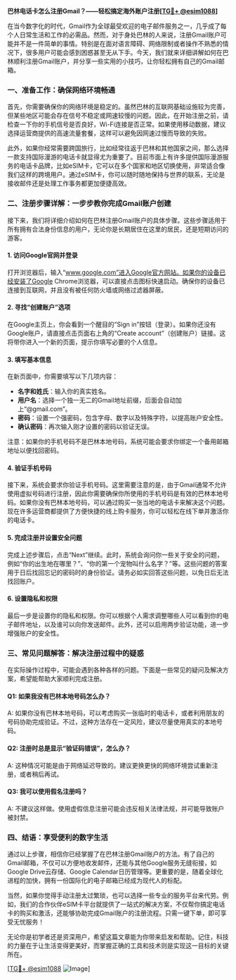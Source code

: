 **巴林电话卡怎么注册Gmail？——轻松搞定海外账户注册[[TG💪+ @esim1088](https://t.me/s/esim1088)]**

在当今数字化的时代，Gmail作为全球最受欢迎的电子邮件服务之一，几乎成了每个人日常生活和工作的必需品。然而，对于身处巴林的人来说，注册Gmail账户可能并不是一件简单的事情。特别是在面对语言障碍、网络限制或者操作不熟悉的情况下，很多用户可能会感到困惑甚至无从下手。今天，我们就来详细讲解如何在巴林顺利注册Gmail账户，并分享一些实用的小技巧，让你轻松拥有自己的Gmail邮箱。

### 一、准备工作：确保网络环境畅通

首先，你需要确保你的网络环境是稳定的。虽然巴林的互联网基础设施较为完善，但某些地区可能会存在信号不稳定或网速较慢的问题。因此，在开始注册之前，请检查一下你的手机信号是否良好，Wi-Fi连接是否正常。如果使用移动数据，建议选择运营商提供的高速流量套餐，这样可以避免因网速过慢而导致的失败。

此外，如果你经常需要跨国旅行，比如经常往返于巴林和其他国家之间，那么选择一款支持国际漫游的电话卡就显得尤为重要了。目前市面上有许多提供国际漫游服务的电话卡品牌，比如eSIM卡，它可以在多个国家和地区切换使用，非常适合像我们这样的跨境用户。通过eSIM卡，你可以随时随地保持与世界的联系，无论是接收邮件还是处理工作事务都更加便捷高效。

### 二、注册步骤详解：一步步教你完成Gmail账户创建

接下来，我们将详细介绍如何在巴林注册Gmail账户的具体步骤。这些步骤适用于所有拥有合法身份信息的用户，无论你是长期居住在这里的居民，还是短期访问的游客。

#### 1. 访问Google官网并登录

打开浏览器后，输入“www.google.com”进入Google官方网站。如果你的设备已经安装了Google Chrome浏览器，可以直接点击图标快速启动。确保你的设备已连接到互联网，并且没有被任何防火墙或网络过滤器屏蔽。

#### 2. 寻找“创建账户”选项

在Google主页上，你会看到一个醒目的“Sign in”按钮（登录）。如果你还没有Google账户，请直接点击页面右上角的“Create account”（创建账户）链接。这将带你进入一个新的页面，提示你填写必要的个人信息。

#### 3. 填写基本信息

在新页面中，你需要填写以下几项内容：

- **名字和姓氏**：输入你的真实姓名。
- **用户名**：选择一个独一无二的Gmail地址前缀，后面会自动加上“@gmail.com”。
- **密码**：设置一个强密码，包含字母、数字以及特殊字符，以提高账户安全性。
- **确认密码**：再次输入刚才设置的密码以验证无误。

注意：如果你的手机号码不是巴林本地号码，系统可能会要求你绑定一个备用邮箱地址以便找回密码。

#### 4. 验证手机号码

接下来，系统会要求你验证手机号码。这里需要注意的是，由于Gmail通常不允许使用虚拟号码进行注册，因此你需要确保你所使用的手机号码是有效的巴林本地号码。如果你没有巴林本地号码，可以通过购买一张当地的电话卡来解决这个问题。现在许多运营商都提供了方便快捷的线上购卡服务，你可以轻松在线下单并激活你的电话卡。

#### 5. 完成注册并设置安全问题

完成上述步骤后，点击“Next”继续。此时，系统会询问你一些关于安全的问题，例如“你的出生地在哪里？”、“你的第一个宠物叫什么名字？”等。这些问题的答案用于日后找回忘记的密码时的身份验证。请务必如实回答这些问题，以免日后无法找回账户。

#### 6. 设置隐私和权限

最后一步是设置你的隐私和权限。你可以根据个人需求调整哪些人可以看到你的电子邮件地址，以及谁可以向你发送邮件。此外，还可以启用两步验证功能，进一步增强账户的安全性。

### 三、常见问题解答：解决注册过程中的疑惑

在实际操作过程中，可能会遇到各种各样的问题。下面是一些常见的疑问及解决方案，希望能帮助大家顺利完成注册。

#### Q1: 如果我没有巴林本地号码怎么办？

A: 如果你没有巴林本地号码，可以考虑购买一张临时的电话卡，或者利用朋友的号码协助完成验证。不过，这种方法存在一定风险，建议尽量使用真实的本地号码。

#### Q2: 注册时总是显示“验证码错误”，怎么办？

A: 这种情况可能是由于网络延迟导致的。建议更换更快的网络环境尝试重新注册，或者稍后再试。

#### Q3: 我可以使用假名注册吗？

A: 不建议这样做。使用虚假信息注册可能会违反相关法律法规，并可能导致账户被封禁。

### 四、结语：享受便利的数字生活

通过以上步骤，相信你已经掌握了在巴林注册Gmail账户的方法。有了自己的Gmail邮箱，不仅可以方便地收发邮件，还能与其他Google服务无缝衔接，如Google Drive云存储、Google Calendar日历管理等。更重要的是，随着全球化进程的加快，拥有一份国际化的电子邮箱已经成为现代人的标配。

当然，如果你觉得手动注册太过繁琐，也可以选择一些专业的服务平台来代劳。例如，我们的合作伙伴eSIM卡平台就提供了一站式的解决方案，不仅帮你搞定电话卡的购买和激活，还能够协助完成Gmail账户的注册流程。只需一键下单，即可享受无忧服务！

无论你是初学者还是资深用户，希望这篇文章能为你带来启发和帮助。记住，科技的力量在于让生活变得更美好，而掌握正确的工具和技术则是实现这一目标的关键所在。

[[TG💪+ @esim1088](https://t.me/s/esim1088) ![Image](https://i.postimg.cc/4NQfJmqS/Snipaste-2025-05-13-00-14-12.png)]